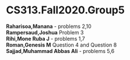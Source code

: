 # CS313.Fall2020.Group5


**Raharisoa,Manana** - problems 2,10 <br />
**Rampersaud,Joshua** Problem 3 <br />
**Rihi,Mone Ruba J** - problems 1,7 <br />
**Roman,Genesis M** Question 4 and Question 8 <br />
**Sajjad,Muhammad Abbas Ali**  - problems 5,6 <br />
